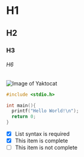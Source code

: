 # H1
## H2
### H3
###### H6

![Image of Yaktocat](https://octodex.github.com/images/yaktocat.png)


```c
#include <stdio.h>

int main(){
  printf("Hello World!\n");
  return 0;
}
```
- [x] List syntax is required
- [x] This item is complete
- [ ] This item is not complete
